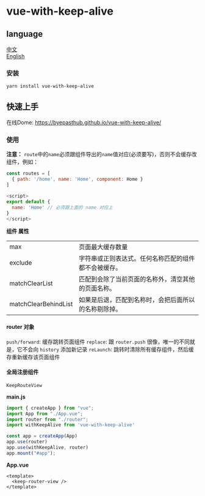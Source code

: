 # vue-with-keep-alive

## language
<a href="./README.md">中文</a></br>
<a href="./README_en-US.md">English</a>

### 安装
```
yarn install vue-with-keep-alive
```

## 快速上手
在线Dome: <a href="https://byepasthub.github.io/vue-with-keep-alive/">https://byepasthub.github.io/vue-with-keep-alive/</a>

### 使用
**注意：**
`route`中的`name`必须跟组件导出的`name`值对应(必须要写)，否则不会缓存改组件，例如：
```js
const routes = [
  { path: '/home', name: 'Home', component: Home }
]

<script>
export default {
  name: 'Home' // 必须跟上面的 name 对应上
}
</script>
```

**组件 属性**
<table class="table table-bordered table-striped table-condensed">
  <tr>
    <td>max</td>
	  <td>页面最大缓存数量</td>
  </tr>
  <tr>
    <td>exclude</td>
	  <td>字符串或正则表达式。任何名称匹配的组件都不会被缓存。</td>
  </tr>
  <tr>
    <td>matchClearList</td>
	  <td>匹配到会除了当前页面的名称外，清空其他的页面名称。</td>
  </tr>
  <tr>
    <td>matchClearBehindList</td>
	  <td>如果是后退，匹配到名称时，会把后面所以的名称剔除掉。</td>
  </tr>
</table>

#### router 对象
`push/forward`: 缓存跳转页面组件
`replace`: 跟 `router.push` 很像，唯一的不同就是，它不会向 `history` 添加新记录
`reLaunch`: 跳转时清除所有缓存组件，然后缓存重新缓存该页面组件

#### 全局注册组件
`KeepRouteView`

**main.js**
```js
import { createApp } from "vue";
import App from "./App.vue";
import router from "./router";
import withKeepAlive from 'vue-with-keep-alive'

const app = createApp(App)
app.use(router)
app.use(withKeepAlive, router)
app.mount("#app");
```

**App.vue**
```vue
<template>
  <keep-router-view />
</template>
```